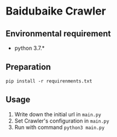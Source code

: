 # Baidubaike Crawler

## Environmental requirement
+ python 3.7.*

## Preparation
`pip install -r requirenments.txt`

## Usage
1. Write down the initial url in `main.py`
2. Set Crawler's configuration in `main.py`
3. Run with command `python3 main.py`
